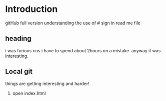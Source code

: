 # Introduction

gitHub full version
understanding the use of # sign in read me file

## heading
i was furious cos i have to spend about 2hours on a mistake. anyway it was interesting.

## Local git
things are getting interesting and harder!

1. open index.html 